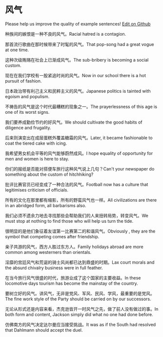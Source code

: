 # 风气

Please help us improve the quality of example sentences! [Edit on Github](https://github.com/jiyushe/jiyu-example-sentence-source/blob/main/chinese/fengqi.md)

<p><span class="chinese">种族间的嫉恨是一种不良的风气。</span><span class="english">Racial hatred is a contagion.</span></p>

<p><span class="chinese">那首流行歌曲在那时候带来了时髦的风气。</span><span class="english">That pop-song had a great vogue at one time.</span></p>

<p><span class="chinese">这种次级贿赂在社会上已渐成风气。</span><span class="english">The sub-bribery is becoming a social custom.</span></p>

<p><span class="chinese">现在在我们学校有一股紧追时尚的风气。</span><span class="english">Now in our school there is a hot pursuit of fashion.</span></p>

<p><span class="chinese">日本政治带有利己主义和民粹主义的风气。</span><span class="english">Japanese politics is tainted with egoism and populism.</span></p>

<p><span class="chinese">不祷告的风气是这个时代最糟糕的现象之一。</span><span class="english">The prayerlessness of this age is one of its worst signs.</span></p>

<p><span class="chinese">我们要养成勤俭节约的好风气。</span><span class="english">We should cultivate the good habits of diligence and frugality.</span></p>

<p><span class="chinese">后来则演变出在成层蛋糕外覆盖糖霜的风气。</span><span class="english">Later, it became fashionable to coat the tiered cake with icing.</span></p>

<p><span class="chinese">我希望男女机会平等的风气能够蔚然成风。</span><span class="english">I hope equality of opportunity for men and women is here to stay.</span></p>

<p><span class="chinese">你们的报纸是否能对搭便车旅行这种风气说上几句？</span><span class="english">Can't your newspaper do something about the custom of hitchhiking?</span></p>

<p><span class="chinese">批评比赛官员已经变成了一种合法的风气。</span><span class="english">Football now has a culture that legitimises criticism of officials.</span></p>

<p><span class="chinese">所有的文化在那里都有缩影，所有的野蛮风气也一样。</span><span class="english">All civilizations are there in an abridged form, all barbarisms also.</span></p>

<p><span class="chinese">我们必须不遗余力地去寻找那些会帮助我们的人来扭转局势，转变风气。</span><span class="english">We must stop at nothing to find those who will help us turn the tide.</span></p>

<p><span class="chinese">很明显的是他们象征着友谊第一比赛第二的和谐风气。</span><span class="english">Obviously , they are the symbol that competing comes after friendship.</span></p>

<p><span class="chinese">亲子共游的风气，西方人胜过东方人。</span><span class="english">Family holidays abroad are more common among westerners than orientals.</span></p>

<p><span class="chinese">淫靡的宫廷风气和荒诞的骑士风尚都已达到鼎盛的时期。</span><span class="english">Lax court morals and the absurd chivalry business were in full feather.</span></p>

<p><span class="chinese">在当今旅行风气很盛的时代，旅游业成了这个国家的主要收益。</span><span class="english">In these locomotive days tourism has become the mainstay of the country.</span></p>

<p><span class="chinese">要树立好的风气。讲风气，无非是党风、军风、民风、学风，最重要的是党风。</span><span class="english">The fine work style of the Party should be carried on by our successors.</span></p>

<p><span class="chinese">无论从形式还是内容来看，杰克逊皆开一时风气之先，做了前人没有做过的事。</span><span class="english">In both form and content, Jackson simply did what no one had done before.</span></p>

<p><span class="chinese">仿佛南方的风气决定达尔曼应当接受挑战。</span><span class="english">It was as if the South had resolved that Dahlmann should accept the duel.</span></p>

